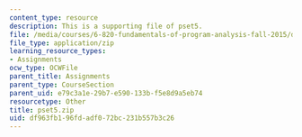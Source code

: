 ```yaml
---
content_type: resource
description: This is a supporting file of pset5.
file: /media/courses/6-820-fundamentals-of-program-analysis-fall-2015/df963fb196fdadf072bc231b557b3c26_pset5.zip
file_type: application/zip
learning_resource_types:
- Assignments
ocw_type: OCWFile
parent_title: Assignments
parent_type: CourseSection
parent_uid: e79c3a1e-29b7-e590-133b-f5e8d9a5eb74
resourcetype: Other
title: pset5.zip
uid: df963fb1-96fd-adf0-72bc-231b557b3c26
---
```

